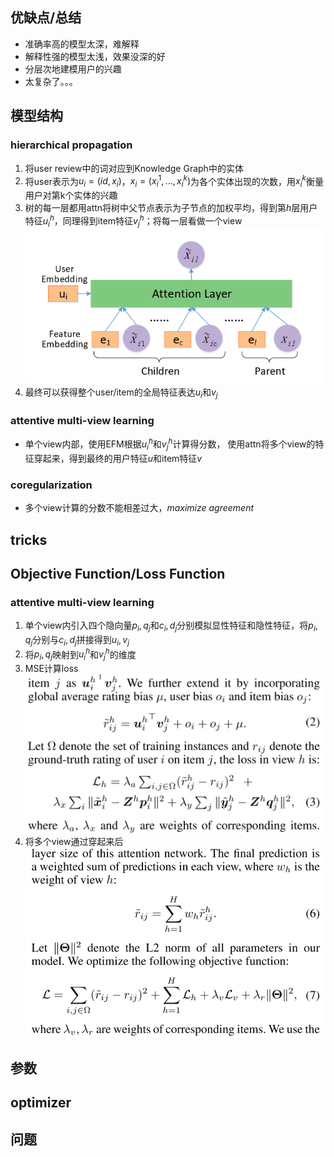## 优缺点/总结
- 准确率高的模型太深，难解释
- 解释性强的模型太浅，效果没深的好
- 分层次地建模用户的兴趣
- 太复杂了。。。
## 模型结构
### hierarchical propagation

1. 将user review中的词对应到Knowledge Graph中的实体
2. 将user表示为$u_i = (id,x_i)$，$x_i = (x_i^1,...,x_i^k)$为各个实体出现的次数，用$x_i^k$衡量用户对第k个实体的兴趣
3. 树的每一层都用attn将树中父节点表示为子节点的加权平均，得到第$h$层用户特征$u_i^h$，同理得到item特征$v_j^h$；将每一层看做一个view![](../Resources/28_1.png)
4. 最终可以获得整个user/item的全局特征表达$u_i$和$v_j$
### attentive multi-view learning
- 单个view内部，使用EFM根据$u_i^h$和$v_j^h$计算得分数，
使用attn将多个view的特征穿起来，得到最终的用户特征$u$和item特征$v$
### coregularization
- 多个view计算的分数不能相差过大，*maximize agreement*

## tricks
## Objective Function/Loss Function
### attentive multi-view learning
1. 单个view内引入四个隐向量$p_i,q_j$和$c_i,d_j$分别模拟显性特征和隐性特征，将$p_i,q_j$分别与$c_i,d_j$拼接得到$u_i,v_j$
2. 将$p_i,q_j$映射到$u_i^h$和$v_j^h$的维度
3. MSE计算loss![](../Resources/28_2.png)
4. 将多个view通过穿起来后![](../Resources/28_3.png)
## 参数
## optimizer
## 问题